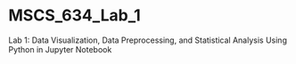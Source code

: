 # MSCS_634_Lab_1
Lab 1: Data Visualization, Data Preprocessing, and Statistical Analysis Using Python in Jupyter Notebook
